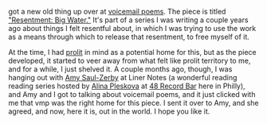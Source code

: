 got a new old thing up over at [voicemail poems](https://voicemailpoems.org/). The piece is titled ["Resentment: Big Water."](https://voicemailpoems.org/2024/05/06/resentment-big-water/) It's part of a series I was writing a couple years ago about things I felt resentful about, in which I was trying to use the work as a means through which to release that resentment, to free myself of it. 

At the time, I had [prolit](https://www.prolitmag.com/) in mind as a potential home for this, but as the piece developed, it started to veer away from what felt like prolit territory to me, and for a while, I just shelved it. A couple months ago, though, I was hanging out with [Amy Saul-Zerby](https://www.amysaulzerby.com/) at Liner Notes (a wonderful reading reading series hosted by [Alina Pleskova](https://www.alinapleskova.com/) at [48 Record Bar](https://www.48recordbar.com/) here in Philly), and Amy and I got to talking about voicemail poems, and it just clicked with me that vmp was the right home for this piece. I sent it over to Amy, and she agreed, and now, here it is, out in the world. I hope you like it.